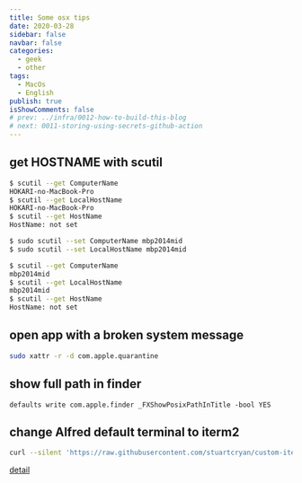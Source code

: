 ```yaml
---
title: Some osx tips
date: 2020-03-28
sidebar: false
navbar: false
categories:
  - geek
  - other
tags:
  - MacOs
  - English
publish: true
isShowComments: false
# prev: ../infra/0012-how-to-build-this-blog
# next: 0011-storing-using-secrets-github-action
---
```





## get HOSTNAME with scutil

```bash
$ scutil --get ComputerName
HOKARI-no-MacBook-Pro
$ scutil --get LocalHostName
HOKARI-no-MacBook-Pro
$ scutil --get HostName
HostName: not set

$ sudo scutil --set ComputerName mbp2014mid
$ sudo scutil --set LocalHostName mbp2014mid

$ scutil --get ComputerName
mbp2014mid
$ scutil --get LocalHostName
mbp2014mid
$ scutil --get HostName
HostName: not set
```

## open app with a broken system message

```bash
sudo xattr -r -d com.apple.quarantine
```

## show full path in finder

```
defaults write com.apple.finder _FXShowPosixPathInTitle -bool YES
```

## change Alfred default terminal to iterm2

```bash
curl --silent 'https://raw.githubusercontent.com/stuartcryan/custom-iterm-applescripts-for-alfred/master/custom_iterm_script_iterm_3.1.1.applescript' | pbcopy
```

[detail](https://github.com/vitorgalvao/custom-iterm-scripts-for-alfred)